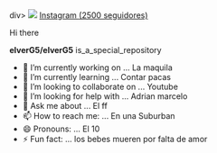 <div aling="center">
</div>div>
<img src="banner.png">

 
  <a href="https://instagram.com/vglz_7" target="_blank">
    <i class="fab fa-instagram"></i> Instagram <span>(2500 seguidores)</span>
  </a>
 
 
 Hi there 


**elverG5/elverG5** is_a_special_repository


- 🔭 I’m currently working on ... La maquila
- 🌱 I’m currently learning ... Contar pacas
- 👯 I’m looking to collaborate on ... Youtube
- 🤔 I’m looking for help with ... Adrian marcelo
- 💬 Ask me about ... El ff
- 📫 How to reach me: ... En una Suburban
- 😄 Pronouns: ... El 10
- ⚡ Fun fact: ... los bebes mueren por falta de amor

